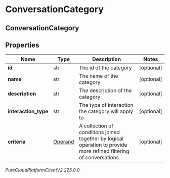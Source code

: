 # ConversationCategory

## ConversationCategory

## Properties

|Name | Type | Description | Notes|
|------------ | ------------- | ------------- | -------------|
| **id** | str | The id of the category | [optional] |
| **name** | str | The name of the category | [optional] |
| **description** | str | The description of the category | [optional] |
| **interaction_type** | str | The type of interaction the category will apply to | [optional] |
| **criteria** | [Operand](Operand) | A collection of conditions joined together by logical operation to provide more refined filtering of conversations | [optional] |



_PureCloudPlatformClientV2 225.0.0_
